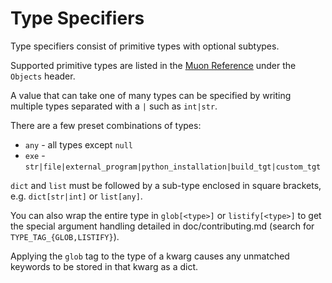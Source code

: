 # Type Specifiers

Type specifiers consist of primitive types with optional subtypes.

Supported primitive types are listed in the [Muon
Reference](https://docs.muon.build) under the `Objects` header.

A value that can take one of many types can be specified by writing multiple
types separated with a `|` such as `int|str`.

There are a few preset combinations of types:

- `any` - all types except `null`
- `exe` - `str|file|external_program|python_installation|build_tgt|custom_tgt`

`dict` and `list` must be followed by a sub-type enclosed in square
brackets, e.g. `dict[str|int]` or `list[any]`.

You can also wrap the entire type in `glob[<type>]` or `listify[<type>]` to get
the special argument handling detailed in doc/contributing.md (search for
`TYPE_TAG_{GLOB,LISTIFY}`).

Applying the `glob` tag to the type of a kwarg causes any unmatched keywords to
be stored in that kwarg as a dict.
